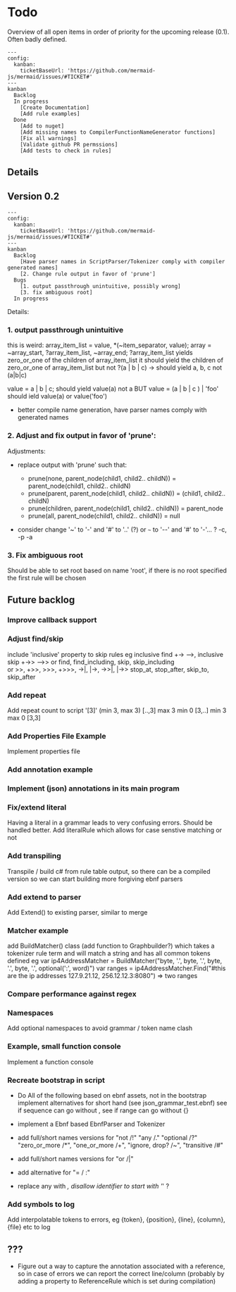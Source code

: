 Todo 
========

Overview of all open items in order of priority for the upcoming release (0.1). Often badly defined.

```mermaid
---
config:
  kanban:
    ticketBaseUrl: 'https://github.com/mermaid-js/mermaid/issues/#TICKET#'
---
kanban
  Backlog
  In progress
    [Create Documentation]
    [Add rule examples]
  Done
	[Add to nuget]	
    [Add missing names to CompilerFunctionNameGenerator functions]   
	[Fix all warnings]
	[Validate github PR permssions]
	[Add tests to check in rules]

```

Details
-------------

Version 0.2
-----------
```mermaid
---
config:
  kanban:
    ticketBaseUrl: 'https://github.com/mermaid-js/mermaid/issues/#TICKET#'
---
kanban
  Backlog
    [Have parser names in ScriptParser/Tokenizer comply with compiler generated names]
    [2. Change rule output in favor of 'prune']
  Bugs
    [1. output passthrough unintuitive, possibly wrong]
    [3. fix ambiguous root]
  In progress
```

Details:

### 1. output passthrough unintuitive
this is weird:
array_item_list   = value, *(~item_separator, value);
array			  = ~array_start, ?array_item_list, ~array_end;
?array_item_list 
	yields zero_or_one of the children of array_item_list
	it should yield the children of zero_or_one of array_item_list
	but not ?(a | b | c) -> should yield a, b, c not (a|b|c)

value = a | b | c; should yield value(a) not a BUT value = (a | b | c ) | 'foo' should ield  value(a) or value('foo')

- better compile name generation, have parser names comply with generated names

### 2. Adjust and fix output in favor of 'prune':
Adjustments:
- replace output with 'prune' 
	such that:  
	- prune(none, parent_node(child1, child2.. childN)) =  parent_node(child1, child2.. childN)
	- prune(parent, parent_node(child1, child2.. childN)) =  (child1, child2.. childN)
	- prune(children, parent_node(child1, child2.. childN)) =  parent_node
	- prune(all, parent_node(child1, child2.. childN)) =  null

- consider change '~' to '-' and '#' to '..' (?) or `~` to '--' and '#' to '-'...
	? -c, -p -a 

### 3. Fix ambiguous root
Should be able to set root based on name 'root', if there is no root specified the first rule will be chosen

Future backlog
--------------

### Improve callback support

### Adjust find/skip
include 'inclusive' property to skip rules eg inclusive find +-> -->, inclusive skip +->> -->>
	  or find, find_including, skip, skip_including  
		or >>, +>>, >>>, +>>>, ->|, |->, ->>|, |->> stop_at, stop_after, skip_to, skip_after	 

### Add repeat 
Add repeat count to script '[3]' (min 3, max 3) [..,3] max 3 min 0 [3,..] min 3 max 0 [3,3] 


### Add Properties File Example   
Implement properties file

### Add annotation example

### Implement (json) annotations in its main program

### Fix/extend literal

Having a literal in a grammar leads to very confusing errors. Should be handled better.
Add literalRule which allows for case senstive matching or not


### Add transpiling
Transpile / build c# from rule table output, so there can be a compiled version so we can start building more forgiving ebnf parsers

### Add extend to parser
Add Extend() to existing parser, similar to merge

### Matcher example
add BuildMatcher() class (add function to Graphbuilder?) which takes a tokenizer rule term and will match a string and has
     all common tokens defined
	eg var ip4AddressMatcher = BuildMatcher("byte, '.', byte, '.', byte, '.', byte, '.', optional(':', word)")
	   var ranges = ip4AddressMatcher.Find("#this are the ip addresses 127.9.21.12, 256.12.12.3:8080") => two ranges

### Compare performance against regex

### Namespaces
Add optional namespaces to avoid grammar / token name clash 

### Example, small function console
Implement a function console

### Recreate bootstrap in script
- Do All of the following based on ebnf assets, not in the bootstrap
	implement alternatives for short hand (see json_grammar_test.ebnf)
	see if sequence can go without ,
	see if range can go without {}

- implement a Ebnf based EbnfParser and Tokenizer
- add full/short names versions for "not /!" "any /." "optional /?" "zero_or_more /*", "one_or_more /+", "ignore, drop? /~", "transitive /#"
- add full/short names versions for "or /|"
- add alternative for "= / :"
- replace any with _, disallow identifier to start with '_' ?

### Add symbols to log

Add interpolatable tokens to errors, eg {token}, {position}, {line}, {column}, {file} etc to log



???
---
- Figure out a way to capture the annotation associated with a reference, so in case of errors we can report the correct line/column
  (probably by adding a property to ReferenceRule which is set during compilation)
